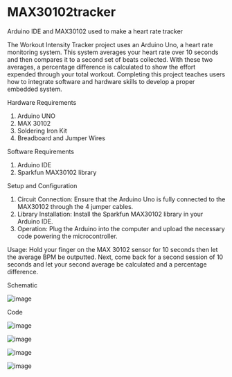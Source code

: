 # MAX30102tracker
Arduino IDE and MAX30102 used to make a heart rate tracker

The Workout Intensity Tracker project uses an Arduino Uno, a heart rate monitoring system. This system averages your heart rate over 10 seconds and then compares it to a second set of beats collected. With these two averages, a percentage difference is calculated to show the effort expended through your total workout. Completing this project teaches users how to integrate software and hardware skills to develop a proper embedded system.

Hardware Requirements
  1. Arduino UNO
  2. MAX 30102
  3. Soldering Iron Kit
  4. Breadboard and Jumper Wires

Software Requirements
  1. Arduino IDE
  2. Sparkfun MAX30102 library
  
Setup and Configuration
1. Circuit Connection: Ensure that the Arduino Uno is fully connected to the MAX30102 through the 4 jumper cables.
2. Library Installation: Install the Sparkfun MAX30102 library in your Arduino IDE.
3. Operation: Plug the Arduino into the computer and upload the necessary code powering the microcontroller.

Usage:
Hold your finger on the MAX 30102 sensor for 10 seconds then let the average BPM be outputted.
Next, come back for a second session of 10 seconds and let your second average be calculated and a percentage difference.


Schematic

![image](https://github.com/smathew607/MAX30102tracker/assets/124748723/a1ae548b-56e1-4e66-863b-30032bb17375)

Code

![image](https://github.com/smathew607/MAX30102tracker/assets/124748723/e9902659-19d5-4e3b-984a-a6fbc82b6ea9)

![image](https://github.com/smathew607/MAX30102tracker/assets/124748723/cd03e221-2716-4b3e-b188-8231fed77cfa)

![image](https://github.com/smathew607/MAX30102tracker/assets/124748723/75b203b9-d196-4d96-be7d-91712b71502d)

![image](https://github.com/smathew607/MAX30102tracker/assets/124748723/89cc6eb3-9787-4fc8-a5b4-609fd119441a)
